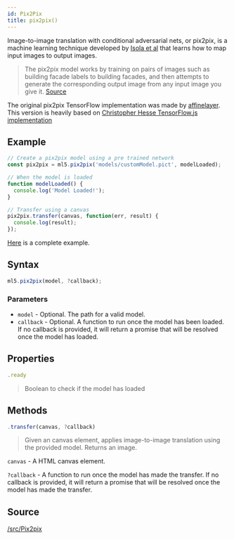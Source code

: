 ```yaml
---
id: Pix2Pix
title: pix2pix()
---
```


Image-to-image translation with conditional adversarial nets, or pix2pix, is a machine learning technique developed by
[Isola et al](https://github.com/phillipi/pix2pix) that learns how to map input images to output images.

> The pix2pix model works by training on pairs of images such as building facade labels to building facades, and then attempts to generate the corresponding output image from any input image you give it. [Source](https://affinelayer.com/pixsrv/)

The original pix2pix TensorFlow implementation was made by [affinelayer](https://github.com/affinelayer/pix2pix-tensorflow).
This version is heavily based on [Christopher Hesse TensorFlow.js implementation](https://github.com/affinelayer/pix2pix-tensorflow/tree/master/server)

## Example

```javascript
// Create a pix2pix model using a pre trained network
const pix2pix = ml5.pix2pix('models/customModel.pict', modelLoaded);

// When the model is loaded
function modelLoaded() {
  console.log('Model Loaded!');
}

// Transfer using a canvas
pix2pix.transfer(canvas, function(err, result) {
  console.log(result);
});
```

[Here](https://github.com/ml5js/ml5-examples/blob/master/p5js/Pix2Pix/Pix2Pix_callback/sketch.js) is a complete example.

## Syntax
  ```javascript
  ml5.pix2pix(model, ?callback);
  ```

### Parameters

  - `model` - Optional. The path for a valid model.
  - `callback` - Optional. A function to run once the model has been loaded. If no callback is provided, it will return a promise that will be resolved once the model has loaded.

## Properties

  ```javascript
  .ready
  ```
  > Boolean to check if the model has loaded

## Methods

  ```javascript
  .transfer(canvas, ?callback)
  ```
  > Given an canvas element, applies image-to-image translation using the provided model. Returns an image.

  `canvas` -  A HTML canvas element.

  `?callback` - A function to run once the model has made the transfer. If no callback is provided, it will return a promise that will be resolved once the model has made the transfer.

## Source

[/src/Pix2pix](https://github.com/ml5js/ml5-library/tree/master/src/Pix2pix)
